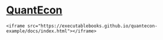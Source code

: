 # [QuantEcon](https://executablebooks.github.io/quantecon-example/docs/index.html)

```{raw} html
<iframe src="https://executablebooks.github.io/quantecon-example/docs/index.html"></iframe>
```
